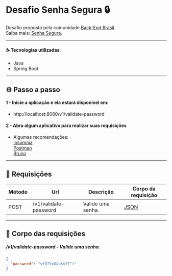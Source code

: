 # Desafio Senha Segura 🔒

Desafio proposto pela comunidade [Back-End Brasil](https://github.com/backend-br).  
Saiba mais: [Senha Segura](https://github.com/backend-br/desafios/blob/master/secure-password/PROBLEM.md).
 
---

#### ☕ Tecnologias utilizadas:

- Java
- Spring Boot

---

## ⚙️ Passo a passo

#### 1 - Inicie a aplicação e ela estará disponível em:

- http://localhost:8080/v1/validate-password

#### 2 - Abra algum aplicativo para realizar suas requisições

- Algumas recomendações:  
[Insomnia](https://insomnia.rest/)  
[Postman](https://www.postman.com/)  
[Bruno](https://www.usebruno.com/)  

--- 

## 📨 Requisições

| Método | Url                            | Descrição                         | Corpo da requisição          |
| ------ | ------------------------------ | --------------------------------- | ---------------------------- |
| POST   | /v1/validate-password          | Valide uma senha.                 | [JSON](#validarsenha)        |

---

## 📄 Corpo das requisições

##### <a id="validarsenha">/v1/validate-password - Valide uma senha.</a>

```json
{
  "password": "vYQIYxO&p$yfI^r"
}
```




